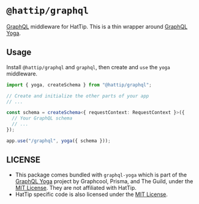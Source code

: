 # `@hattip/graphql`

[GraphQL](https://graphql.org/) middleware for HatTip. This is a thin wrapper around [GraphQL Yoga](https://github.com/dotansimha/graphql-yoga).

## Usage

Install `@hattip/graphql` and `graphql`, then create and `use` the `yoga` middleware.

```ts
import { yoga, createSchema } from "@hattip/graphql";

// Create and initialize the other parts of your app
// ...

const schema = createSchema<{ requestContext: RequestContext }>({
  // Your GraphQL schema
  // ...
});

app.use("/graphql", yoga({ schema }));
```

## LICENSE

- This package comes bundled with `graphql-yoga` which is part of the [GraphQL Yoga](https://github.com/dotansimha/graphql-yoga) project by Graphcool, Prisma, and The Guild, under the [MIT License](./graphql-yoga.license.txt). They are not affiliated with HatTip.
- HatTip specific code is also licensed under the [MIT License](./LICENSE).
